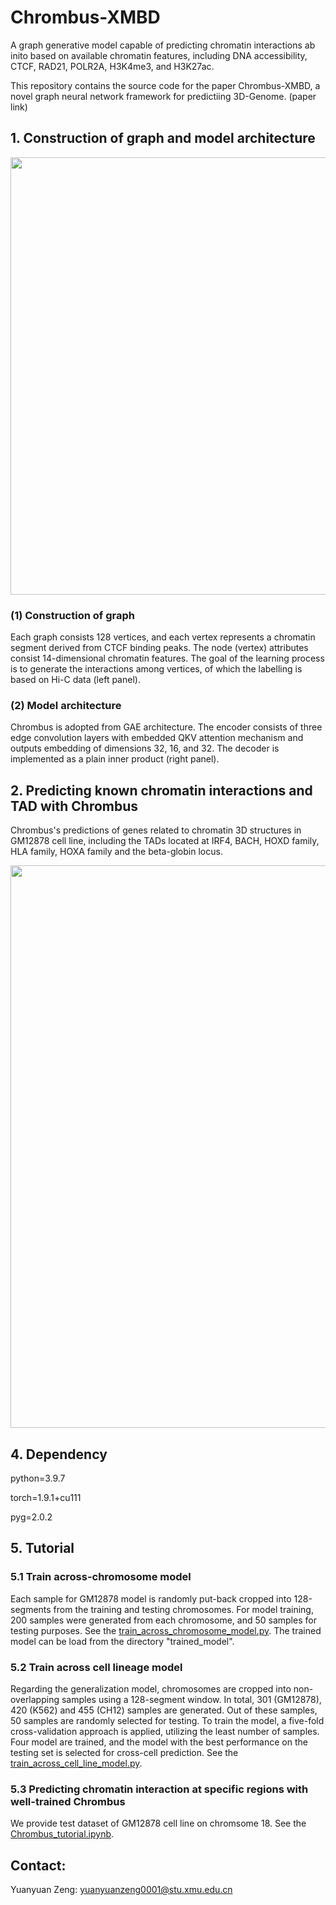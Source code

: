 # Chrombus-XMBD
  A graph generative model capable of predicting chromatin interactions ab inito based on available chromatin features, including DNA accessibility, CTCF, RAD21, POLR2A, H3K4me3, and H3K27ac.

  This repository contains the source code for the paper Chrombus-XMBD, a novel graph neural network framework for predictiing 3D-Genome. (paper link)

## 1. Construction of graph and model architecture

<img src="https://github.com/bioinfoheroes/Chrombus-XMBD/assets/37092527/8f9135b5-6603-4bd8-8749-55a772f183f6" width="700">

### (1) Construction of graph
  Each graph consists 128 vertices, and each vertex represents a chromatin segment derived from CTCF binding peaks. The node (vertex) attributes consist 14-dimensional chromatin features. The goal of the learning process is to generate the interactions among vertices, of which the labelling is based on Hi-C data (left panel).
### (2) Model architecture
   Chrombus is adopted from GAE architecture. The encoder consists of three edge convolution layers with embedded QKV attention mechanism and outputs embedding of dimensions 32, 16, and 32. The decoder is implemented as a plain inner product (right panel).
## 2. Predicting known chromatin interactions and TAD with Chrombus
  Chrombus's predictions of genes related to chromatin 3D structures in GM12878 cell line, including the TADs located at IRF4, BACH, HOXD family, HLA family, HOXA family and the beta-globin locus.
  
<img src="https://github.com/bioinfoheroes/Chrombus-XMBD/assets/37092527/c2b3b74c-0855-49a4-a6cb-b710a9a348b9" width="900">

## 4. Dependency
python=3.9.7

torch=1.9.1+cu111

pyg=2.0.2

## 5. Tutorial
### 5.1 Train across-chromosome model
Each sample for GM12878 model is randomly put-back cropped into 128-segments from the training and testing chromosomes. For model training, 200 samples were generated from each chromosome, and 50 samples for testing purposes. See the [train_across_chromosome_model.py](https://github.com/bioinfoheroes/Chrombus-XMBD/blob/main/train_across_chromosome_model.py). The trained model can be load from the directory "trained_model".

### 5.2 Train across cell lineage model
Regarding the generalization model, chromosomes are cropped into non-overlapping samples using a 128-segment window. In total, 301 (GM12878), 420 (K562) and 455 (CH12) samples are generated. Out of these samples, 50 samples are randomly selected for testing. To train the model, a five-fold cross-validation approach is applied, utilizing the least number of samples. Four model are trained, and the model with the best performance on the testing set is selected for cross-cell prediction. See the [train_across_cell_line_model.py](https://github.com/bioinfoheroes/Chrombus-XMBD/blob/main/train_across_cell_line_model.py).

### 5.3 Predicting chromatin interaction at specific regions with well-trained Chrombus
We provide test dataset of GM12878 cell line on chromsome 18. See the [Chrombus_tutorial.ipynb](https://github.com/bioinfoheroes/Chrombus-XMBD/blob/main/Chrombus_tutorial.ipynb).

## Contact:
Yuanyuan Zeng: yuanyuanzeng0001@stu.xmu.edu.cn


